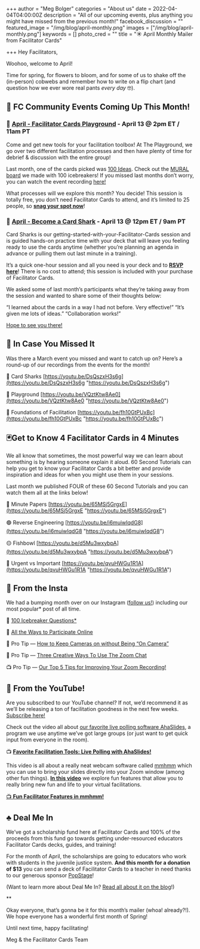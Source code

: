 +++
author = "Meg Bolger"
categories = "About us"
date = 2022-04-04T04:00:00Z
description = "All of our upcoming events, plus anything you might have missed from the previous month!"
facebook_discussion = ""
featured_image = "/img/blog/april-monthly.png"
images = ["/img/blog/april-monthly.png"]
keywords = []
photo_cred = ""
title = "☀️ April Monthly Mailer from Facilitator Cards"

+++
Hey Facilitators,

Woohoo, welcome to April!

Time for spring, for flowers to bloom, and for some of us to shake off the (in-person) cobwebs and remember how to write on a flip chart (and question how we ever wore real pants _every day_ 🤓).

## **📆 FC Community Events Coming Up This Month!**

### **🤸** [**April - Facilitator Cards Playground**](https://lu.ma/playground) **- April 13 @ 2pm ET / 11am PT**

Come and get new tools for your facilitation toolbox! At The Playground, we go over two different facilitation processes and then have plenty of time for debrief & discussion with the entire group!

Last month, one of the cards picked was [100 Ideas](https://www.facilitator.cards/cards/100-bad-ideas/). Check out the [MURAL board](https://app.mural.co/t/facilitatorcards8356/m/facilitatorcards8356/1646923831106/8a318c497a951309ca8ed7b8e032426db2d5eeed?sender=meg4054) we made with 100 icebreakers! If you missed last months don’t worry, you can watch the event recording [here!](https://youtu.be/MJWf9XKAYw0)

What processes will we explore this month? You decide! This session is totally free, you don’t need Facilitator Cards to attend, and it’s limited to 25 people, so [**snag your spot now**](https://lu.ma/playground)!

### **🦈** [**April - Become a Card Shark**](https://lu.ma/cardsharks) **- April 13 @ 12pm ET / 9am PT**

Card Sharks is our getting-started-with-your-Facilitator-Cards session and is guided hands-on practice time with your deck that will leave you feeling ready to use the cards anytime (whether you’re planning an agenda in advance or pulling them out last minute in a training).

It’s a quick one-hour session and all you need is your deck and to [**RSVP here**](https://lu.ma/cardsharks)! There is no cost to attend; this session is included with your purchase of Facilitator Cards.

We asked some of last month’s participants what they’re taking away from the session and wanted to share some of their thoughts below:

“I learned about the cards in a way I had not before. Very effective!” “It’s given me lots of ideas.” “Collaboration works!”

[Hope to see you there!](https://lu.ma/cardsharks)

## 👀 In Case You Missed It

Was there a March event you missed and want to catch up on? Here’s a round-up of our recordings from the events for the month!

🦈 Card Sharks [https://youtu.be/DsQszxH3s6g](https://youtu.be/DsQszxH3s6g "https://youtu.be/DsQszxH3s6g")

🤸 Playground [https://youtu.be/VQztKtw8Ae0](https://youtu.be/VQztKtw8Ae0 "https://youtu.be/VQztKtw8Ae0")

🤠 Foundations of Facilitation [https://youtu.be/fh10GtPUxBc](https://youtu.be/fh10GtPUxBc "https://youtu.be/fh10GtPUxBc")

## 🃏Get to Know 4 Facilitator Cards in 4 Minutes

We all know that sometimes, the most powerful way we can learn about something is by hearing someone explain it aloud. 60 Second Tutorials can help you get to know your Facilitator Cards a bit better and provide inspiration and ideas for when you might use them in your sessions.

Last month we published FOUR of these 60 Second Tutorials and you can watch them all at the links below!

🔵 Minute Papers [https://youtu.be/65MSj5GrgxE](https://youtu.be/65MSj5GrgxE "https://youtu.be/65MSj5GrgxE")

🟢 Reverse Engineering [https://youtu.be/i6muiwIqdG8](https://youtu.be/i6muiwIqdG8 "https://youtu.be/i6muiwIqdG8")

🟡 Fishbowl [https://youtu.be/d5Mu3wxybpA](https://youtu.be/d5Mu3wxybpA "https://youtu.be/d5Mu3wxybpA")

🔴 Urgent vs Important [https://youtu.be/qvuHWGu1R1A](https://youtu.be/qvuHWGu1R1A "https://youtu.be/qvuHWGu1R1A")

## **📸 From the Insta**

We had a bumping month over on our Instagram ([follow us!](https://www.instagram.com/facilitatorcards/)) including our most popular* post of all time.

💯 [100 Icebreaker Questions*](https://www.instagram.com/p/CbFogRartsD/)

🧐 [All the Ways to Participate Online](https://www.instagram.com/p/Ca-En5vrz5c/)

📸 Pro Tip — [How to Keep Cameras on without Being “On Camera”](https://www.instagram.com/p/CbILIL1LXbM/)

💬 Pro Tip — [Three Creative Ways To Use The Zoom Chat](https://www.instagram.com/p/CbP2UUELuvo/)

📺 Pro Tip — [Our Top 5 Tips for Improving Your Zoom Recording!](https://www.instagram.com/p/CbsREi8rEip/)

## **🔴 From the YouTube!**

Are you subscribed to our YouTube channel? If not, we’d recommend it as we’ll be releasing a ton of facilitation goodness in the next few weeks. [Subscribe here!](https://www.youtube.com/channel/UCjPhE8TYepdE-t1b2j6AoOg)

Check out the video all about [our favorite live polling software AhaSlides](https://youtu.be/8P1GUnBa0-M), a program we use anytime we’ve got large groups (or just want to get quick input from everyone in the room).

📺 [**Favorite Facilitation Tools: Live Polling with AhaSlides!**](https://youtu.be/8P1GUnBa0-M)

This video is all about a really neat webcam software called [mmhmm](https://youtu.be/AxUxP5Mrf3Q) which you can use to bring your slides directly into your Zoom window (among other fun things). [**In this video**](https://youtu.be/AxUxP5Mrf3Q) we explore fun features that allow you to really bring new fun and life to your virtual facilitations.

[📺 **Fun Facilitator Features in mmhmm!**](https://youtu.be/AxUxP5Mrf3Q)

## ♣️ Deal Me In

We’ve got a scholarship fund here at Facilitator Cards and 100% of the proceeds from this fund go towards getting under-resourced educators Facilitator Cards decks, guides, and training!

For the month of April, the scholarships are going to educators who work with students in the juvenile justice system. **And this month for a donation of $13** you can send a deck of Facilitator Cards to a teacher in need thanks to our generous sponsor [PopStage](https://popstage.com/)!

(Want to learn more about Deal Me In? [Read all about it on the blog](https://www.facilitator.cards/blog/deal-me-in/)!)

\**

Okay everyone, that’s gonna be it for this month’s mailer (whoa! already?!). We hope everyone has a wonderful first month of Spring!

Until next time, happy facilitating!

Meg & the Facilitator Cards Team